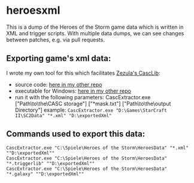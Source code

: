 # heroesxml
This is a dump of the Heroes of the Storm game data which is written in XML and trigger scripts. With multiple data dumps, we can see changes between patches, e.g. via pull requests.

## Exporting game's xml data:

I wrote my own tool for this which facilitates [Zezula's CascLib](https://github.com/ladislav-zezula/CascLib):
- source code: [here in my other repo](https://github.com/Ahli/Galaxy-Observer-UI/tree/main/tools/CascExtractor/CascExtractor)
- executable for Windows: [here in my other repo](https://github.com/Ahli/Galaxy-Observer-UI/tree/main/tools/plugins/casc)
- run it with the following parameters:
    CascExtractor.exe ["Path\to\the\CASC storage"] ["*mask.txt"] ["Path\to\the\output Directory"]
    example: `CascExtractor.exe "D:\Games\StarCraft II\SC2Data" "*.xml" "D:\exportedXml"`

## Commands used to export this data:
    CascExtractor.exe "C:\Spiele\Heroes of the Storm\HeroesData" "*.xml" ""D:\exportedXml""
    CascExtractor.exe "C:\Spiele\Heroes of the Storm\HeroesData" "*.triggerlib" ""D:\exportedXml""
    CascExtractor.exe "C:\Spiele\Heroes of the Storm\HeroesData" "*.galaxy" ""D:\exportedXml""
